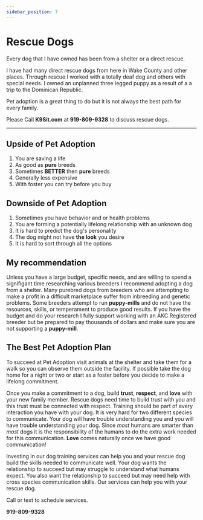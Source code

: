 ```yaml
---
sidebar_position: 7
---
```

# Rescue Dogs
Every dog that I have owned has been from a shelter or a direct rescue.

I have had many direct rescue dogs from here in Wake County and other places.
Through rescue I worked with a totally deaf dog and others with special needs.
I owned an unplanned three legged puppy as a result of a a trip to the
Dominican Republic.

Pet adoption is a great thing to do but it is not always the best path for
every family.

Please Call **K9Sit.com** at **919-809-9328** to discuss rescue dogs.

<hr />

## Upside of Pet Adoption
1. You are saving a life
2. As good as **pure** breeds
3. Sometimes **BETTER** then **pure** breeds
4. Generally less expensive
5. With foster you can try before you buy

## Downside of Pet Adoption
1. Sometimes you have behavior and or health problems
2. You are forming a potentially lifelong relationship with an unknown dog
3. It is hard to predict the dog's personality
4. The dog might not have **the look** you desire
5. It is hard to sort through all the options

## My recommendation
Unless you have a large budget, specific needs, and are willing to spend a
signifigant time researching various breeders I recommend adopting a dog from
a shelter. Many purebred dogs from breeders who are attempting to make a profit
in a difficult marketplace suffer from inbreeding and genetic problems. Some
breeders attempt to run **puppy-mills** and do not have the resources, skills,
or temperament to produce good results. If you have the budget and do your
research I fully support working with an AKC Registered breeder but be prepared
to pay thousands of dollars and make sure you are not supporting a
**puppy-mill**.

## The Best Pet Adoption Plan
To succeed at Pet Adoption visit animals at the shelter and take them for a
walk so you can observe them outside the facility. If possible take the dog
home for a night or two or start as a foster before you decide to make a
lifelong commitment.

Once you make a commitment to a dog, build **trust**, **respect**, and **love**
with your new family member. Rescue dogs need time to build trust with you and
this trust must be connected with respect. Training should be part of every
interaction you have with your dog. It is very hard for two different species
to communicate. Your dog will have trouble understanding you and you will have
trouble understanding your dog. Since _most_ humans are smarter than _most_
dogs it is the responsibility of the humans to do the extra work needed for
this communication. **Love** comes naturally once we have good communication!

Investing in our dog training services can help you and your rescue dog build
the skills needed to communicate well. Your dog wants the relationship to
succeed but may struggle to understand what humans expect. You also want the
relationship to succeed but may need help with cross species communication
skills. Our services can help you with your rescue dog.

Call or text to schedule services.

**919-809-9328**
